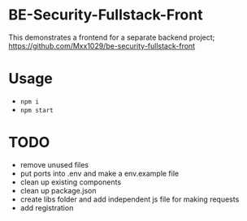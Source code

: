 # BE-Security-Fullstack-Front

This demonstrates a frontend for a separate backend project; https://github.com/Mxx1029/be-security-fullstack-front

# Usage

- `npm i`
- `npm start`

# TODO

- remove unused files
- put ports into .env and make a env.example file
- clean up existing components
- clean up package.json
- create libs folder and add independent js file for making requests
- add registration